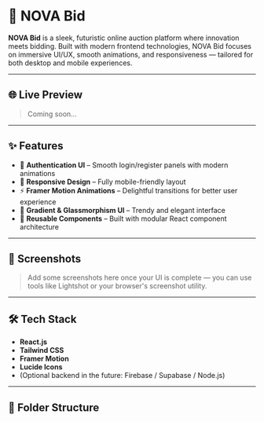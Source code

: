# 🚀 NOVA Bid

**NOVA Bid** is a sleek, futuristic online auction platform where innovation meets bidding. Built with modern frontend technologies, NOVA Bid focuses on immersive UI/UX, smooth animations, and responsiveness — tailored for both desktop and mobile experiences.

---

## 🌐 Live Preview

> Coming soon...

---

## ✨ Features

- 🔐 **Authentication UI** – Smooth login/register panels with modern animations
- 🎨 **Responsive Design** – Fully mobile-friendly layout
- ⚡ **Framer Motion Animations** – Delightful transitions for better user experience
- 🌈 **Gradient & Glassmorphism UI** – Trendy and elegant interface
- 🧩 **Reusable Components** – Built with modular React component architecture

---

## 📸 Screenshots

> Add some screenshots here once your UI is complete — you can use tools like Lightshot or your browser's screenshot utility.

---

## 🛠️ Tech Stack

- **React.js**
- **Tailwind CSS**
- **Framer Motion**
- **Lucide Icons**
- (Optional backend in the future: Firebase / Supabase / Node.js)

---

## 📁 Folder Structure
